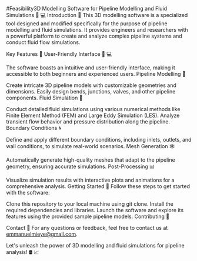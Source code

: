 #Feasibility3D Modelling Software for Pipeline Modelling and Fluid Simulations :art: :computer:
Introduction :wave:
This 3D modelling software is a specialized tool designed and modified specifically for the purpose of pipeline modelling and fluid simulations. It provides engineers and researchers with a powerful platform to create and analyze complex pipeline systems and conduct fluid flow simulations.

Key Features :key:
User-Friendly Interface :art: :computer:

The software boasts an intuitive and user-friendly interface, making it accessible to both beginners and experienced users.
Pipeline Modelling :straight_ruler:

Create intricate 3D pipeline models with customizable geometries and dimensions.
Easily design bends, junctions, valves, and other pipeline components.
Fluid Simulation :ocean:

Conduct detailed fluid simulations using various numerical methods like Finite Element Method (FEM) and Large Eddy Simulation (LES).
Analyze transient flow behavior and pressure distribution along the pipeline.
Boundary Conditions :cyclone:

Define and apply different boundary conditions, including inlets, outlets, and wall conditions, to simulate real-world scenarios.
Mesh Generation :spider_web:

Automatically generate high-quality meshes that adapt to the pipeline geometry, ensuring accurate simulations.
Post-Processing :bar_chart:

Visualize simulation results with interactive plots and animations for a comprehensive analysis.
Getting Started :rocket:
Follow these steps to get started with the software:

Clone this repository to your local machine using git clone.
Install the required dependencies and libraries.
Launch the software and explore its features using the provided sample pipeline models.
Contributing :handshake:


Contact :email:
For any questions or feedback, feel free to contact us at emmanuelmieye@gmail.com.

Let's unleash the power of 3D modelling and fluid simulations for pipeline analysis! :oil_drum: :chart_with_upwards_trend:
